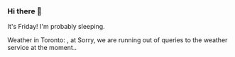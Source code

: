 ### Hi there :wave:

It's Friday! I'm probably sleeping.

Weather in Toronto: , at Sorry, we are running out of queries to the weather service at the moment..
